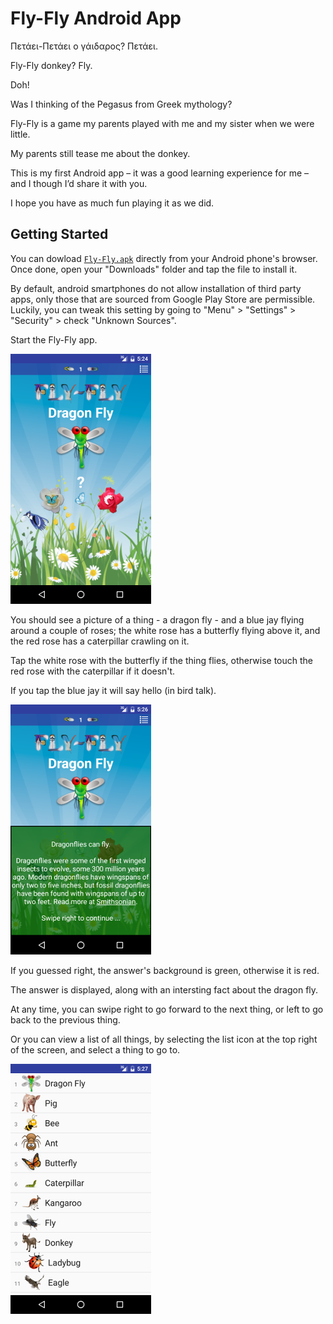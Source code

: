 ﻿
Fly-Fly Android App
===================================

Πετάει-Πετάει ο γάιδαρος?  Πετάει.

Fly-Fly donkey?  Fly.

Doh!

Was I thinking of the Pegasus from Greek mythology?

Fly-Fly is a game my parents played with me and my sister when we were little.

My parents still tease me about the donkey.

This is my first Android app – it was a good learning experience for me – and I though I’d share it with you.

I hope you have as much fun playing it as we did.

Getting Started
---------------

You can dowload [`Fly-Fly.apk`][1] directly from your Android phone's browser.  Once done, open your "Downloads" folder and tap the file to install it.

[1]: https://github.com/sdiaman1/Fly-Fly/blob/master/Fly-Fly.apk?raw=true

By default, android smartphones do not allow installation of third party apps, only those that are sourced from Google Play Store are permissible.  Luckily, you can tweak this setting by going to "Menu" > "Settings" > "Security" > check "Unknown Sources".

Start the Fly-Fly app.

<img src="screenshots/1-question.png" height="400" alt="Screenshot"/>

You should see a picture of a thing - a dragon fly - and a blue jay flying around a couple of roses; the white rose has a butterfly flying above it, and the red rose has a caterpillar crawling on it.

Tap the white rose with the butterfly if the thing flies, otherwise touch the red rose with the caterpillar if it doesn't.

If you tap the blue jay it will say hello (in bird talk).

<img src="screenshots/2-answer.png" height="400" alt="Screenshot"/>

If you guessed right, the answer's background is green, otherwise it is red.

The answer is displayed, along with an intersting fact about the dragon fly.

At any time, you can swipe right to go forward to the next thing, or left to go back to the previous thing.

Or you can view a list of all things, by selecting the list icon at the top right of the screen, and select a thing to go to.

<img src="screenshots/3-list.png" height="400" alt="Screenshot"/>
